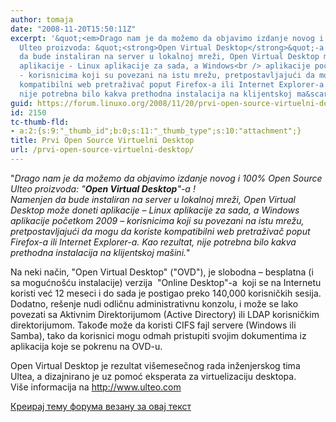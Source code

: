 ```yaml
---
author: tomaja
date: "2008-11-20T15:50:11Z"
excerpt: '&quot;<em>Drago nam je da možemo da objavimo izdanje novog i 100% Open Source
  Ulteo proizvoda: &quot;<strong>Open Virtual Desktop</strong>&quot;-a !<br /> Namenjen
  da bude instaliran na server u lokalnoj mreži, Open Virtual Desktop može doneti
  aplikacije - Linux aplikacije za sada, a Windows<br /> aplikacije početkom 2009
  - korisnicima koji su povezani na istu mrežu, pretpostavljajući da mogu da koriste
  kompatibilni web pretraživač poput Firefox-a ili Internet Explorer-a. Kao rezultat,
  nije potrebna bilo kakva prethodna instalacija na klijentskoj ma&scaron;ini.</em>&quot; '
guid: https://forum.linuxo.org/2008/11/20/prvi-open-source-virtuelni-desktop/
id: 2150
tc-thumb-fld:
- a:2:{s:9:"_thumb_id";b:0;s:11:"_thumb_type";s:10:"attachment";}
title: Prvi Open Source Virtuelni Desktop
url: /prvi-open-source-virtuelni-desktop/
---
```

"_Drago nam je da možemo da objavimo izdanje novog i 100% Open Source Ulteo proizvoda: "**Open Virtual Desktop**"-a !  
Namenjen da bude instaliran na server u lokalnoj mreži, Open Virtual Desktop može doneti aplikacije &#8211; Linux aplikacije za sada, a Windows  
aplikacije početkom 2009 &#8211; korisnicima koji su povezani na istu mrežu, pretpostavljajući da mogu da koriste kompatibilni web pretraživač poput Firefox-a ili Internet Explorer-a. Kao rezultat, nije potrebna bilo kakva prethodna instalacija na klijentskoj ma&scaron;ini._" <!--break-->

Na neki način, "Open Virtual Desktop" ("OVD"), je slobodna &#8211; besplatna (i sa mogućno&scaron;ću instalacije) verzija&nbsp; "Online Desktop"-a&nbsp; koji se na Internetu koristi već 12 meseci i do sada je postigao preko 140,000 korisničkih sesija. Dodatno, re&scaron;enje nudi odličnu administrativnu konzolu, i može se lako povezati sa Aktivnim Direktorijumom (Active Directory) ili LDAP korisničkim direktorijumom. Takođe može da koristi CIFS fajl servere (Windows ili Samba), tako da korisnici mogu odmah pristupiti svojim dokumentima iz aplikacija koje se pokrenu na OVD-u.

Open Virtual Desktop je rezultat vi&scaron;emesečnog rada inženjerskog tima Ultea, a dizajnirano je uz pomoć eksperata za virtuelizaciju desktopa.  
Vi&scaron;e informacija na <a href="http://www.ulteo.com/" target="_blank">http://www.ulteo.com</a>

[Креирај тему форума везану за овај текст](https://linuxo.org/nova-tema-na-forumu/?se_pid=2150)